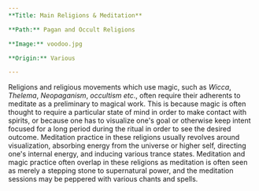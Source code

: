 ```yaml
---
**Title: Main Religions & Meditation**

**Path:** Pagan and Occult Religions  

**Image:** voodoo.jpg

**Origin:** Various 

---
```


Religions and religious movements which use magic, such as _Wicca_, _Thelema_, _Neopaganism_, _occultism_ _etc_., often require their adherents to meditate as a preliminary to magical work. This is because magic is often thought to require a particular state of mind in order to make contact with spirits, or because one has to visualize one's goal or otherwise keep intent focused for a long period during the ritual in order to see the desired outcome. Meditation practice in these religions usually revolves around visualization, absorbing energy from the universe or higher self, directing one's internal energy, and inducing various trance states. Meditation and magic practice often overlap in these religions as meditation is often seen as merely a stepping stone to supernatural power, and the meditation sessions may be peppered with various chants and spells.